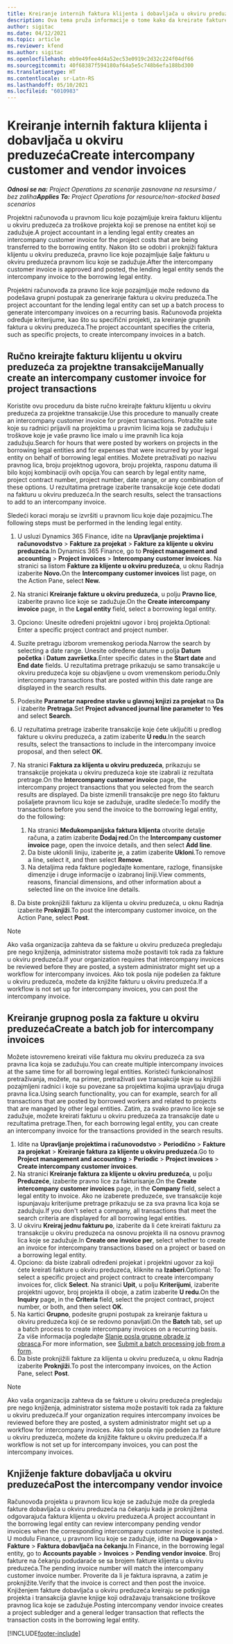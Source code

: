 ```yaml
---
title: Kreiranje internih faktura klijenta i dobavljača u okviru preduzeća
description: Ova tema pruža informacije o tome kako da kreirate fakture klijenta i dobavljača u okviru preduzećima.
author: sigitac
ms.date: 04/12/2021
ms.topic: article
ms.reviewer: kfend
ms.author: sigitac
ms.openlocfilehash: eb9e49fee4d4a52ec53e0919c2d32c224f04df66
ms.sourcegitcommit: 40f68387f594180af64a5e5c748b6efa188bd300
ms.translationtype: HT
ms.contentlocale: sr-Latn-RS
ms.lasthandoff: 05/10/2021
ms.locfileid: "6010983"
---
```

# <a name="create-intercompany-customer-and-vendor-invoices"></a><span data-ttu-id="35695-103">Kreiranje internih faktura klijenta i dobavljača u okviru preduzeća</span><span class="sxs-lookup"><span data-stu-id="35695-103">Create intercompany customer and vendor invoices</span></span>

<span data-ttu-id="35695-104">_**Odnosi se na:** Project Operations za scenarije zasnovane na resursima / bez zaliha_</span><span class="sxs-lookup"><span data-stu-id="35695-104">_**Applies To:** Project Operations for resource/non-stocked based scenarios_</span></span>

<span data-ttu-id="35695-105">Projektni računovođa u pravnom licu koje pozajmljuje kreira fakturu klijentu u okviru preduzeća za troškove projekta koji se prenose na entitet koji se zadužuje.</span><span class="sxs-lookup"><span data-stu-id="35695-105">A project accountant in a lending legal entity creates an intercompany customer invoice for the project costs that are being transferred to the borrowing entity.</span></span> <span data-ttu-id="35695-106">Nakon što se odobri i proknjiži faktura klijentu u okviru preduzeća, pravno lice koje pozajmljuje šalje fakturu u okviru preduzeća pravnom licu koje se zadužuje.</span><span class="sxs-lookup"><span data-stu-id="35695-106">After the intercompany customer invoice is approved and posted, the lending legal entity sends the intercompany invoice to the borrowing legal entity.</span></span>

<span data-ttu-id="35695-107">Projektni računovođa za pravno lice koje pozajmljuje može redovno da podešava grupni postupak za generiranje faktura u okviru preduzeća.</span><span class="sxs-lookup"><span data-stu-id="35695-107">The project accountant for the lending legal entity can set up a batch process to generate intercompany invoices on a recurring basis.</span></span> <span data-ttu-id="35695-108">Računovođa projekta određuje kriterijume, kao što su specifični projekti, za kreiranje grupnih faktura u okviru preduzeća.</span><span class="sxs-lookup"><span data-stu-id="35695-108">The project accountant specifies the criteria, such as specific projects, to create intercompany invoices in a batch.</span></span>

## <a name="manually-create-an-intercompany-customer-invoice-for-project-transactions"></a><span data-ttu-id="35695-109">Ručno kreirajte fakturu klijentu u okviru preduzeća za projektne transakcije</span><span class="sxs-lookup"><span data-stu-id="35695-109">Manually create an intercompany customer invoice for project transactions</span></span> 

<span data-ttu-id="35695-110">Koristite ovu proceduru da biste ručno kreirajte fakturu klijentu u okviru preduzeća za projektne transakcije.</span><span class="sxs-lookup"><span data-stu-id="35695-110">Use this procedure to manually create an intercompany customer invoice for project transactions.</span></span> <span data-ttu-id="35695-111">Potražite sate koje su radnici prijavili na projektima u pravnim licima koja se zadužuju i troškove koje je vaše pravno lice imalo u ime pravnih lica koja zadužuju.</span><span class="sxs-lookup"><span data-stu-id="35695-111">Search for hours that were posted by workers on projects in the borrowing legal entities and for expenses that were incurred by your legal entity on behalf of borrowing legal entities.</span></span> <span data-ttu-id="35695-112">Možete pretraživati po nazivu pravnog lica, broju projektnog ugovora, broju projekta, rasponu datuma ili bilo kojoj kombinaciji ovih opcija.</span><span class="sxs-lookup"><span data-stu-id="35695-112">You can search by legal entity name, project contract number, project number, date range, or any combination of these options.</span></span> <span data-ttu-id="35695-113">U rezultatima pretrage izaberite transakcije koje ćete dodati na fakturu u okviru preduzeća.</span><span class="sxs-lookup"><span data-stu-id="35695-113">In the search results, select the transactions to add to an intercompany invoice.</span></span> 

<span data-ttu-id="35695-114">Sledeći koraci moraju se izvršiti u pravnom licu koje daje pozajmicu.</span><span class="sxs-lookup"><span data-stu-id="35695-114">The following steps must be performed in the lending legal entity.</span></span> 

1. <span data-ttu-id="35695-115">U usluzi Dynamics 365 Finance, idite na **Upravljanje projektima i računovodstvo** > **Fakture za projekat** > **Fakture za klijente u okviru preduzeća**.</span><span class="sxs-lookup"><span data-stu-id="35695-115">In Dynamics 365 Finance, go to **Project management and accounting** > **Project invoices** > **Intercompany customer invoices**.</span></span> <span data-ttu-id="35695-116">Na stranici sa listom **Fakture za klijente u okviru preduzeća**, u oknu Radnja izaberite **Novo.**</span><span class="sxs-lookup"><span data-stu-id="35695-116">On the **Intercompany customer invoices**  list page, on the Action Pane, select **New.**</span></span>
2. <span data-ttu-id="35695-117">Na stranici **Kreiranje fakture u okviru preduzeća**, u polju **Pravno lice**, izaberite pravno lice koje se zadužuje.</span><span class="sxs-lookup"><span data-stu-id="35695-117">On the **Create intercompany invoice** page, in the **Legal entity** field, select a borrowing legal entity.</span></span>
3. <span data-ttu-id="35695-118">Opciono: Unesite određeni projektni ugovor i broj projekta.</span><span class="sxs-lookup"><span data-stu-id="35695-118">Optional: Enter a specific project contract and project number.</span></span>
4. <span data-ttu-id="35695-119">Suzite pretragu izborom vremenskog perioda.</span><span class="sxs-lookup"><span data-stu-id="35695-119">Narrow the search by selecting a date range.</span></span> <span data-ttu-id="35695-120">Unesite određene datume u polja **Datum početka** i **Datum završetka**.</span><span class="sxs-lookup"><span data-stu-id="35695-120">Enter specific dates in the **Start date** and **End date** fields.</span></span> <span data-ttu-id="35695-121">U rezultatima pretrage prikazuju se samo transakcije u okviru preduzeća koje su objavljene u ovom vremenskom periodu.</span><span class="sxs-lookup"><span data-stu-id="35695-121">Only intercompany transactions that are posted within this date range are displayed in the search results.</span></span>
5. <span data-ttu-id="35695-122">Podesite **Parametar napredne stavke u glavnoj knjizi za projekat** na **Da** i izaberite **Pretraga**.</span><span class="sxs-lookup"><span data-stu-id="35695-122">Set **Project advanced journal line parameter** to **Yes** and select **Search**.</span></span>
6. <span data-ttu-id="35695-123">U rezultatima pretrage izaberite transakcije koje ćete uključiti u predlog fakture u okviru preduzeća, a zatim izaberite **U redu**.</span><span class="sxs-lookup"><span data-stu-id="35695-123">In the search results, select the transactions to include in the intercompany invoice proposal, and then select **OK**.</span></span>
7. <span data-ttu-id="35695-124">Na stranici **Faktura za klijenta u okviru preduzeća**, prikazuju se transakcije projekata u okviru preduzeća koje ste izabrali iz rezultata pretrage.</span><span class="sxs-lookup"><span data-stu-id="35695-124">On the **Intercompany customer invoice** page, the intercompany project transactions that you selected from the search results are displayed.</span></span> <span data-ttu-id="35695-125">Da biste izmenili transakcije pre nego što fakturu pošaljete pravnom licu koje se zadužuje, uradite sledeće:</span><span class="sxs-lookup"><span data-stu-id="35695-125">To modify the transactions before you send the invoice to the borrowing legal entity, do the following:</span></span>
  
    1. <span data-ttu-id="35695-126">Na stranici **Međukompanijska faktura klijenta** otvorite detalje računa, a zatim izaberite **Dodaj red**.</span><span class="sxs-lookup"><span data-stu-id="35695-126">On the **Intercompany customer invoice** page, open the invoice details, and then select **Add line**.</span></span>
    2. <span data-ttu-id="35695-127">Da biste uklonili liniju, izaberite je, a zatim izaberite **Ukloni**.</span><span class="sxs-lookup"><span data-stu-id="35695-127">To remove a line, select it, and then select **Remove**.</span></span>
    3. <span data-ttu-id="35695-128">Na detaljima reda fakture pogledajte komentare, razloge, finansijske dimenzije i druge informacije o izabranoj liniji.</span><span class="sxs-lookup"><span data-stu-id="35695-128">View comments, reasons, financial dimensions, and other information about a selected line on the invoice line details.</span></span>
    
8. <span data-ttu-id="35695-129">Da biste proknjižili fakturu za klijenta u okviru preduzeća, u oknu Radnja izaberite **Proknjiži**.</span><span class="sxs-lookup"><span data-stu-id="35695-129">To post the intercompany customer invoice, on the Action Pane, select **Post**.</span></span>

> [!NOTE]
> <span data-ttu-id="35695-130">Ako vaša organizacija zahteva da se fakture u okviru preduzeća pregledaju pre nego knjiženja, administrator sistema može postaviti tok rada za fakture u okviru preduzeća.</span><span class="sxs-lookup"><span data-stu-id="35695-130">If your organization requires that intercompany invoices be reviewed before they are posted, a system administrator might set up a workflow for intercompany invoices.</span></span> <span data-ttu-id="35695-131">Ako tok posla nije podešen za fakture u okviru preduzeća, možete da knjižite fakturu u okviru preduzeća.</span><span class="sxs-lookup"><span data-stu-id="35695-131">If a workflow is not set up for intercompany invoices, you can post the intercompany invoice.</span></span>

## <a name="create-a-batch-job-for-intercompany-invoices"></a><span data-ttu-id="35695-132">Kreiranje grupnog posla za fakture u okviru preduzeća</span><span class="sxs-lookup"><span data-stu-id="35695-132">Create a batch job for intercompany invoices</span></span>

<span data-ttu-id="35695-133">Možete istovremeno kreirati više faktura mu okviru preduzeća za sva pravna lica koja se zadužuju.</span><span class="sxs-lookup"><span data-stu-id="35695-133">You can create multiple intercompany invoices at the same time for all borrowing legal entities.</span></span> <span data-ttu-id="35695-134">Koristeći funkcionalnost pretraživanja, možete, na primer, pretraživati sve transakcije koje su knjižili pozajmljeni radnici i koje su povezane sa projektima kojima upravljaju druga pravna lica.</span><span class="sxs-lookup"><span data-stu-id="35695-134">Using search functionality, you can for example, search for all transactions that are posted by borrowed workers and related to projects that are managed by other legal entities.</span></span> <span data-ttu-id="35695-135">Zatim, za svako pravno lice koje se zadužuje, možete kreirati fakturu u okviru preduzeća za transakcije date u rezultatima pretrage.</span><span class="sxs-lookup"><span data-stu-id="35695-135">Then, for each borrowing legal entity, you can create an intercompany invoice for the transactions provided in the search results.</span></span>

1. <span data-ttu-id="35695-136">Idite na **Upravljanje projektima i računovodstvo** > **Periodično** > **Fakture za projekat** > **Kreiranje faktura za klijente u okviru preduzeća**.</span><span class="sxs-lookup"><span data-stu-id="35695-136">Go to **Project management and accounting** > **Periodic** > **Project invoices** > **Create intercompany customer invoices**.</span></span>
2. <span data-ttu-id="35695-137">Na stranici **Kreiranje faktura za klijente u okviru preduzeća**, u polju **Preduzeće**, izaberite pravno lice za fakturisanje.</span><span class="sxs-lookup"><span data-stu-id="35695-137">On the **Create intercompany customer invoices** page, in the **Company**  field, select a legal entity to invoice.</span></span> <span data-ttu-id="35695-138">Ako ne izaberete preduzeće, sve transakcije koje ispunjavaju kriterijume pretrage prikazuju se za sva pravna lica koja se zadužuju.</span><span class="sxs-lookup"><span data-stu-id="35695-138">If you don't select a company, all transactions that meet the search criteria are displayed for all borrowing legal entities.</span></span>
3. <span data-ttu-id="35695-139">U okviru **Kreiraj jednu fakturu po**, izaberite da li ćete kreirati fakturu za transakcije u okviru preduzeća na osnovu projekta ili na osnovu pravnog lica koje se zadužuje.</span><span class="sxs-lookup"><span data-stu-id="35695-139">In **Create one invoice per**, select whether to create an invoice for intercompany transactions based on a project or based on a borrowing legal entity.</span></span>
4. <span data-ttu-id="35695-140">Opciono: da biste izabrali određeni projekat i projektni ugovor za koji ćete kreirati fakture u okviru preduzeća, kliknite na **Izaberi**.</span><span class="sxs-lookup"><span data-stu-id="35695-140">Optional: To select a specific project and project contract to create intercompany invoices for, click **Select**.</span></span> <span data-ttu-id="35695-141">Na stranici **Upit**, u polju **Kriterijumi**, izaberite projektni ugovor, broj projekta ili oboje, a zatim izaberite **U redu**.</span><span class="sxs-lookup"><span data-stu-id="35695-141">On the **Inquiry** page, in the **Criteria** field, select the project contract, project number, or both, and then select **OK**.</span></span>
5. <span data-ttu-id="35695-142">Na kartici **Grupno**, podesite grupni postupak za kreiranje faktura u okviru preduzeća koji će se redovno ponavljati.</span><span class="sxs-lookup"><span data-stu-id="35695-142">On the **Batch** tab, set up a batch process to create intercompany invoices on a recurring basis.</span></span> <span data-ttu-id="35695-143">Za više informacija pogledajte [Slanje posla grupne obrade iz obrasca](/dynamicsax-2012/appuser-itpro/submit-a-batch-processing-job-from-a-form).</span><span class="sxs-lookup"><span data-stu-id="35695-143">For more information, see [Submit a batch processing job from a form](/dynamicsax-2012/appuser-itpro/submit-a-batch-processing-job-from-a-form).</span></span>
6. <span data-ttu-id="35695-144">Da biste proknjižili fakture za klijenta u okviru preduzeća, u oknu Radnja izaberite **Proknjiži**.</span><span class="sxs-lookup"><span data-stu-id="35695-144">To post the intercompany invoices, on the Action Pane, select **Post**.</span></span>

> [!NOTE]
> <span data-ttu-id="35695-145">Ako vaša organizacija zahteva da se fakture u okviru preduzeća pregledaju pre nego knjiženja, administrator sistema može postaviti tok rada za fakture u okviru preduzeća.</span><span class="sxs-lookup"><span data-stu-id="35695-145">If your organization requires intercompany invoices be reviewed before they are posted, a system administrator might set up a workflow for intercompany invoices.</span></span> <span data-ttu-id="35695-146">Ako tok posla nije podešen za fakture u okviru preduzeća, možete da knjižite fakture u okviru preduzeća.</span><span class="sxs-lookup"><span data-stu-id="35695-146">If a workflow is not set up for intercompany invoices, you can post the intercompany invoices.</span></span>

## <a name="post-the-intercompany-vendor-invoice"></a><span data-ttu-id="35695-147">Knjiženje fakture dobavljača u okviru preduzeća</span><span class="sxs-lookup"><span data-stu-id="35695-147">Post the intercompany vendor invoice</span></span>

<span data-ttu-id="35695-148">Računovođa projekta u pravnom licu koje se zadužuje može da pregleda fakture dobavljača u okviru preduzeća na čekanju kada je proknjižena odgovarajuća faktura klijenta u okviru preduzeća.</span><span class="sxs-lookup"><span data-stu-id="35695-148">A project accountant in the borrowing legal entity can review intercompany pending vendor invoices when the corresponding intercompany customer invoice is posted.</span></span> <span data-ttu-id="35695-149">U modulu Finance, u pravnom licu koje se zadužuje, idite na **Dugovanja** > **Fakture** > **Faktura dobavljača na čekanju**.</span><span class="sxs-lookup"><span data-stu-id="35695-149">In Finance, in the borrowing legal entity, go to **Accounts payable** > **Invoices** > **Pending vendor invoice**.</span></span> <span data-ttu-id="35695-150">Broj fakture na čekanju podudaraće se sa brojem fakture klijenta u okviru preduzeća.</span><span class="sxs-lookup"><span data-stu-id="35695-150">The pending invoice number will match the intercompany customer invoice number.</span></span> <span data-ttu-id="35695-151">Proverite da li je faktura ispravna, a zatim je proknjižite.</span><span class="sxs-lookup"><span data-stu-id="35695-151">Verify that the invoice is correct and then post the invoice.</span></span> <span data-ttu-id="35695-152">Knjiženjem fakture dobavljača u okviru preduzeća kreiraju se potknjiga projekta i transakcija glavne knjige koji odražavaju transakcione troškove pravnog lica koje se zadužuje.</span><span class="sxs-lookup"><span data-stu-id="35695-152">Posting intercompany vendor invoice creates a project subledger and a general ledger transaction that reflects the transaction costs in the borrowing legal entity.</span></span>


[!INCLUDE[footer-include](../includes/footer-banner.md)]
